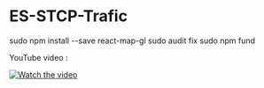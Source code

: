 # ES-STCP-Trafic

sudo npm install --save react-map-gl
sudo audit fix
sudo npm fund



YouTube video :

[![Watch the video](https://img.youtube.com/vi/SM2wZhvvs38/maxresdefault.jpg)](https://youtu.be/SM2wZhvvs38)

